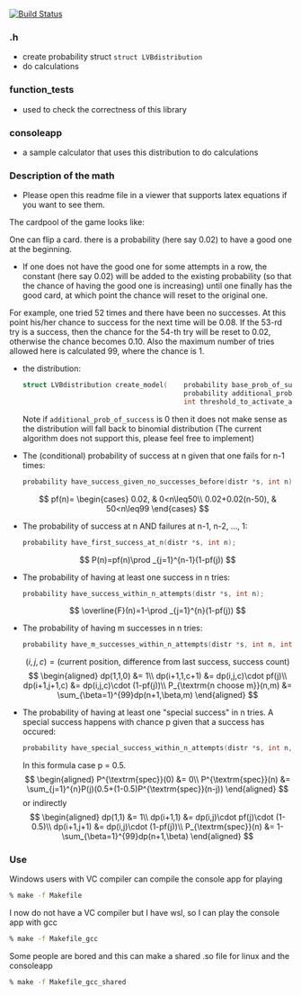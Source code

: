[![Build Status](https://api.cirrus-ci.com/github/cleoold/linearly_varying_binomial_distribution_calcs.svg)](https://cirrus-ci.com/github/cleoold/linearly_varying_binomial_distribution_calcs)

### .h
* create probability struct `struct LVBdistribution`
* do calculations

### function_tests
* used to check the correctness of this library

### consoleapp
* a sample calculator that uses this distribution to do calculations

### Description of the math

* Please open this readme file in a viewer that supports latex equations if you want to see them.

The cardpool of the game looks like:

One can flip a card. there is a probability (here say 0.02) to have a good one at the beginning.
* If one does not have the good one for some attempts in a row, the constant (here say 0.02) will be added to the existing probability (so that the chance of having the good one is increasing) until one finally has the good card, at which point the chance will reset to the original one.

For example, one tried 52 times and there have been no successes. At this point his/her chance to success for the next time will be 0.08. If the 53-rd try is a success, then the chance for the 54-th try will be reset to 0.02, otherwise the chance becomes 0.10. Also the maximum number of tries allowed here is calculated 99, where the chance is 1.

* the distribution:
    ```c
    struct LVBdistribution create_model(    probability base_prob_of_success, // = 0.02
                                            probability additional_prob_of_success, // = 0.02
                                            int threshold_to_activate_addition); // = 50
    ```
    Note if `additional_prob_of_success` is 0 then it does not make sense as the distribution will fall back to binomial distribution (The current algorithm does not support this, please feel free to implement)

* The (conditional) probability of success at n given that one fails for n-1 times:
    ```c
    probability have_success_given_no_successes_before(distr *s, int n);
    ```
    $$
    pf(n)=
                \begin{cases}
                    0.02, & 0<n\leq50\\ 
                    0.02+0.02(n-50), & 50<n\leq99 
                \end{cases}
    $$

* The probability of success at n AND failures at n-1, n-2, ..., 1: 
    ```c
    probability have_first_success_at_n(distr *s, int n);
    ```
    $$
    P(n)=pf(n)\prod _{j=1}^{n-1}(1-pf(j))
    $$

* The probability of having at least one success in n tries:
    ```c
    probability have_success_within_n_attempts(distr *s, int n);
    ```
    $$
    \overline{F}(n)=1-\prod _{j=1}^{n}(1-pf(j))
    $$

* The probability of having m successes in n tries:
    ```c
    probability have_m_successes_within_n_attempts(distr *s, int n, int m);
    ```
    $$
    (i,j,c)=(\textrm{current position, difference from last success, success count})
    $$$$
    \begin{aligned}
        dp(1,1,0) &= 1\\
        dp(i+1,1,c+1) &= dp(i,j,c)\cdot pf(j)\\ 
        dp(i+1,j+1,c) &= dp(i,j,c)\cdot (1-pf(j))\\
        P_{\textrm{n choose m}}(n,m) &= \sum_{\beta=1}^{99}dp(n+1,\beta,m)
    \end{aligned}
$$

* The probability of having at least one "special success" in n tries. A special success happens with chance p given that a success has occured:
    ```c
    probability have_special_success_within_n_attempts(distr *s, int n, probability p);
    ```
    In this formula case p = 0.5.
    $$
    \begin{aligned}
        P^{\textrm{spec}}(0) &= 0\\ 
        P^{\textrm{spec}}(n) &= \sum_{j=1}^{n}P(j)(0.5+(1-0.5)P^{\textrm{spec}}(n-j))
    \end{aligned}
    $$
    or indirectly
    $$
    \begin{aligned}
        dp(1,1) &= 1\\
        dp(i+1,1) &= dp(i,j)\cdot pf(j)\cdot (1-0.5)\\ 
        dp(i+1,j+1) &= dp(i,j)\cdot (1-pf(j))\\
        P_{\textrm{spec}}(n) &= 1-\sum_{\beta=1}^{99}dp(n+1,\beta)
    \end{aligned}
    $$

### Use
Windows users with VC compiler can compile the console app for playing
```bash
% make -f Makefile
```
I now do not have a VC compiler but I have wsl, so I can play the console app with gcc
```bash
% make -f Makefile_gcc
```
Some people are bored and this can make a shared .so file for linux and the consoleapp
```bash
% make -f Makefile_gcc_shared
```
